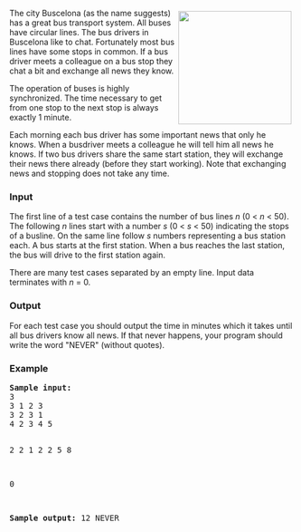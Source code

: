 <p><img src="/content/ahven:bus.gif" style="float: right" width="200" vspace="5" hspace="5">The city Buscelona (as the name suggests) has a great bus transport system. All buses have circular lines. The bus drivers in Buscelona like to chat. Fortunately most bus lines have some stops in common. If a bus driver meets a colleague on a bus stop they chat a bit and exchange all news they know.</p>
<p>The operation of buses is highly synchronized. The time necessary to get from one stop to the next stop is always exactly 1 minute.</p>
<p>Each morning each bus driver has some important news that only he knows. When a busdriver meets a colleague he will tell him all news he knows. If two bus drivers share the same start station, they will exchange their news there already (before they start working). Note that exchanging news and stopping does not take any time.</p>

<h3>Input</h3>
<p>The first line of a test case contains the number of bus lines <i>n</i> (0 &lt; <i>n</i> &lt; 50). The following <i>n</i> lines start with a number <i>s</i> (0 &lt; <i>s</i> &lt; 50) indicating the stops of a busline. On the same line follow <i>s</i> numbers representing a bus station each. A bus starts at the first station. When a bus reaches the last station, the bus will drive to the first station again.</p>
<p>There are many test cases separated by an empty line. Input data terminates with <i>n</i> = 0.</p>

<h3>Output</h3>
<p>For each test case you should output the time in minutes which it takes until all bus drivers know all news. If that never happens, your program should write the word "NEVER" (without quotes).</p>

<h3>Example</h3>
<pre><b><tt>Sample input:</tt></b>
3
3 1 2 3
3 2 3 1
4 2 3 4 5

2
2 1 2
2 5 8

0

<b><tt>Sample output:</tt></b>
12
NEVER
</pre>